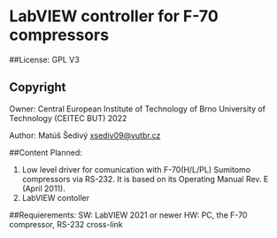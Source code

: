 # LabVIEW controller for F-70 compressors

##License: 
GPL V3

## Copyright
Owner: Central European Institute of Technology of Brno University of Technology (CEITEC BUT) 2022

Author: Matúš Šedivý xsediv09@vutbr.cz

##Content
Planned:
1) Low level driver for comunication with F-70(H/L/PL) Sumitomo compressors via RS-232. It is based on its Operating Manual Rev. E (April 2011).
2) LabVIEW contoller 

##Requierements:
SW: LabVIEW 2021 or newer
HW: PC, the F-70 compressor, RS-232 cross-link